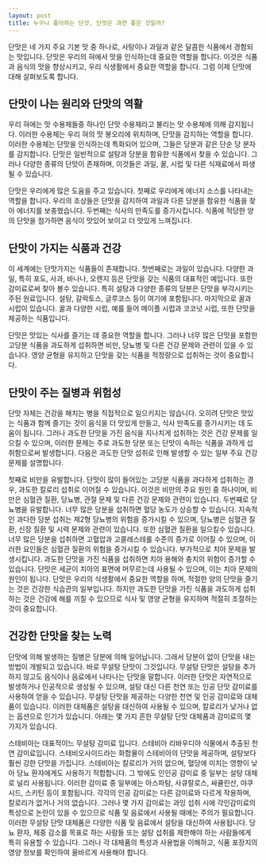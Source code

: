 ```yaml
---
layout: post
title: 누구나 좋아하는 단것, 단맛은 과연 좋은 것일까?
---
```


단맛은 네 가지 주요 기본 맛 중 하나로, 사탕이나 과일과 같은 달콤한 식품에서 경험되는 맛입니다. 단맛은 우리의 혀에서 맛을 인식하는데 중요한 역할을 합니다. 이것은 식품과 음식의 맛을 향상시키고, 우리 식생활에서 중요한 역할을 합니다. 그럼 이제 단맛에 대해 살펴보도록 합니다.


<h2>단맛이 나는 원리와 단맛의 역활</h2>
우리 혀에는 맛 수용체들중 하나인 단맛 수용체라고 불리는 맛 수용체에 의해 감지됩니다. 이러한 수용체는 우리 혀의 맛 봉오리에 위치하며, 단맛을 감지하는 역할을 합니다. 이러한 수용체는 단맛을 인식하는데 특화되어 있으며, 그들은 당분과 같은 단순 당 분자를 감지합니다. 단맛은 일반적으로 설탕과 당분을 함유한 식품에서 찾을 수 있습니다. 그러나 다양한 종류의 단맛이 존재하며, 이것들은 과일, 꿀, 시럽 및 다른 식재료에서 파생될 수 있습니다. 

단맛은 우리에게 많은 도움을 주고 있습니다. 첫째로 우리에게 에너지 소스를 나타내는 역할을 합니다. 우리의 조상들은 단맛을 감지하여 과일과 다른 당분을 함유한 식품을 찾아 에너지를 보충했습니다. 두번째는 식사의 만족도를 증가시킵니다. 식품에 적당한 양의 단맛을 첨가하면 음식이 맛있어 보이고 더 맛있게 느껴집니다.


<h2>단맛이 가지는 식품과 건강</h2>
이 세계에는 단맛가지는 식품들이 존재합니다. 첫번째로는 과일이 있습니다. 다양한 과일, 특히 포도, 사과, 바나나, 오렌지 등은 단맛을 갖는 식품의 대표적인 예입니다. 또한 감미료로써 찾아 볼수 있습니다. 특히 설탕과 다양한 종류의 당분은 단맛을 부각시키는 주된 원료입니다. 설탕, 갈락토스, 글루코스 등이 여기에 포함됩니다. 마지막으로 꿀과 시럽이 있습니다. 꿀과 다양한 시럽, 예를 들어 메이플 시럽과 코코넛 시럽, 또한 단맛을 제공하는 식품입니다.

단맛은 맛있는 식사를 즐기는 데 중요한 역할을 합니다. 그러나 너무 많은 단맛을 포함한 고당분 식품을 과도하게 섭취하면 비만, 당뇨병 및 다른 건강 문제와 관련이 있을 수 있습니다.
영양 균형을 유지하고 단맛을 갖는 식품을 적정량으로 섭취하는 것이 중요합니다.


<h2>단맛이 주는 질병과 위험성</h2>
단맛 자체는 건강을 해치는 병을 직접적으로 일으키지는 않습니다. 오히려 단맛은 맛있는 식품과 함께 즐기는 것이 음식을 더 맛있게 만들고, 식사 만족도를 증가시키는 데 도움이 됩니다. 그러나 과도한 단맛을 가진 음식을 지나치게 섭취하는 것은 건강 문제를 일으킬 수 있으며, 이러한 문제는 주로 과도한 당분 또는 단맛이 속하는 식품을 과하게 섭취함으로써 발생합니다. 다음은 과도한 단맛 섭취로 인해 발생할 수 있는 일부 주요 건강 문제를 설명합니다.

첫째로 비만을 유발합니다. 단맛이 많이 들어있는 고당분 식품을 과다하게 섭취하는 경우, 과도한 칼로리 섭취로 이어질 수 있습니다. 이것은 비만의 주요 원인 중 하나이며, 비만은 심혈관 질환, 당뇨병, 관절 문제 및 다른 건강 문제와 관련이 있습니다. 두번째로 당뇨병을 유발합니다. 너무 많은 당분을 섭취하면 혈당 농도가 상승할 수 있습니다. 지속적인 과다한 당분 섭취는 제2형 당뇨병의 위험을 증가시킬 수 있으며, 당뇨병은 심혈관 질환, 신장 질환 및 시력 문제와 관련이 있습니다. 또한 심혈관 질환을 일으킬수 있습니다. 너무 많은 당분을 섭취하면 고혈압과 고콜레스테롤 수준의 증가로 이어질 수 있으며, 이러한 요인들은 심혈관 질환의 위험을 증가시킬 수 있습니다. 부가적으로 치아 문제을 발생시킵니다. 과도한 단맛을 가진 식품을 섭취하면 치아 용해와 충치의 위험이 증가할 수 있습니다. 단맛은 세균이 치아의 표면에 머무르는데 사용될 수 있으며, 이는 치아 문제의 원인이 됩니다. 단맛은 우리의 식생활에서 중요한 역할을 하며, 적절한 양의 단맛을 즐기는 것은 건강한 식습관의 일부입니다. 하지만 과도한 단맛을 가진 식품을 과도하게 섭취하는 것은 건강에 해를 끼칠 수 있으므로 식사 및 영양 균형을 유지하며 적절히 조절하는 것이 중요합니다.


<h2>건강한 단맛을 찾는 노력</h2>
단맛에 의해 발생하는 질병은 당분에 의해 일어납니다. 그래서 당분이 없이 단맛을 내는 방법이 개발되고 있습니다. 바로 무설탕 단맛이 그것입니다. 무설탕 단맛은 설탕을 추가하지 않고도 음식이나 음료에서 나타나는 단맛을 말합니다. 이러한 단맛은 자연적으로 발생하거나 인공적으로 생성될 수 있으며, 설탕 대신 다른 천연 또는 인공 단맛 감미료를 사용하여 얻을 수 있습니다. 무설탕 단맛을 제공하는 다양한 천연 및 인공 감미료와 대체품이 있습니다. 이러한 대체품은 설탕을 대신하여 사용될 수 있으며, 칼로리가 낮거나 없는 옵션으로 인기가 있습니다. 아래는 몇 가지 흔한 무설탕 단맛 대체품과 감미료의 몇 가지가 있습니다. 

스테비아는 대표적이느 무설탕 감미료 입니다. 스테비아 리바우디아 식물에서 추출된 천연 감미료입니다. 스테비오사이드라는 화합물이 스테비아의 단맛을 제공하며, 설탕보다 훨씬 강한 단맛을 가집니다. 스테비아는 칼로리가 거의 없으며, 혈당에 미치는 영향이 낮아 당뇨 환자에게도 사용하기 적합합니다. 그 밖에도 인인공 감미료 중 일부는 설탕 대체로 널리 사용됩니다. 이러한 감미료 중 일부에는 아스파탐, 사큐랄로스, 싸큘린산, 야쿠시드, 스키틴 등이 포함됩니다. 각각의 인공 감미료는 다른 감미료와 다르게 작용하며, 칼로리가 없거나 거의 없습니다. 그러나 몇 가지 감미료는 과잉 섭취 시에 각인감미료의 특성으로 논란이 있을 수 있으므로 식품 및 음료에서 사용될 때에는 주의가 필요합니다. 이러한 무설탕 단맛 대체품은 다양한 식품 및 음료에서 설탕을 대신하여 사용됩니다. 당뇨 환자, 체중 감소를 목표로 하는 사람들 또는 설탕 섭취를 제한해야 하는 사람들에게 특히 유용할 수 있습니다. 그러나 각 대체품의 특성과 사용법을 이해하고, 식품 포장지의 영양 정보를 확인하여 올바르게 사용해야 합니다.